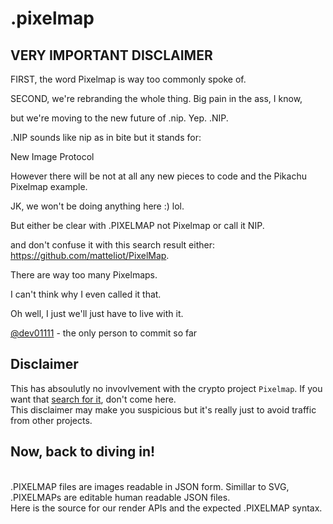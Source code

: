 # .pixelmap


## VERY IMPORTANT DISCLAIMER

FIRST, the word Pixelmap is way too commonly spoke of.

SECOND, we're rebranding the whole thing. Big pain in the ass, I know,

but we're moving to the new future of .nip. Yep. .NIP.

.NIP sounds like nip as in bite but it stands for:

New Image Protocol

However there will be not at all any new pieces to code and the Pikachu Pixelmap example.

JK, we won't be doing anything here :) lol.

But either be clear with .PIXELMAP not Pixelmap or call it NIP.

and don't confuse it with this search result either: https://github.com/matteliot/PixelMap.

There are way too many Pixelmaps.

I can't think why I even called it that.

Oh well, I just we'll just have to live with it.

[@dev01111](https://github.com/dev01111) - the only person to commit so far

## Disclaimer
This has absoulutly no invovlvement with the crypto project `Pixelmap`. If you want that [search for it](https://github.com/search?q=pixelmap), don't come here.
<br>
This disclaimer may make you suspicious but it's really just to avoid traffic from other projects.

## Now, back to diving in!
<br>
.PIXELMAP files are images readable in JSON form. Simillar to SVG, .PIXELMAPs are editable human readable JSON files. 
<br>
Here is the source for our render APIs and the expected .PIXELMAP syntax.
